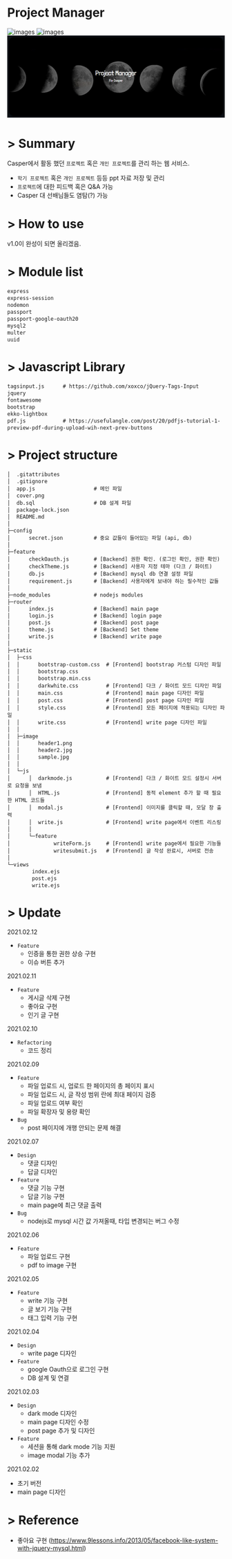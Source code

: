 # Project Manager

![images](https://img.shields.io/badge/npm-v6.14-brightgreen)
![images](https://img.shields.io/badge/node-v14.15-brightgreen)
![images](https://raw.githubusercontent.com/CASPER-REPSAC/project-manager/main/cover.png)

# > Summary

Casper에서 활동 했던 `프로젝트` 혹은 `개인 프로젝트`를 관리 하는 웹 서비스.

- `학기 프로젝트` 혹은 `개인 프로젝트` 등등 ppt 자료 저장 및 관리
- `프로젝트`에 대한 피드백 혹은 Q&A 가능
- Casper 대 선배님들도 염탐(?) 가능

# > How to use

v1.0이 완성이 되면 올리겠음.

# > Module list

```
express
express-session
nodemon
passport
passport-google-oauth20
mysql2
multer
uuid
```

# > Javascript Library
```
tagsinput.js      # https://github.com/xoxco/jQuery-Tags-Input
jquery
fontawesome
bootstrap
ekko-lightbox
pdf.js            # https://usefulangle.com/post/20/pdfjs-tutorial-1-preview-pdf-during-upload-wih-next-prev-buttons
```

# > Project structure
```
│  .gitattributes
│  .gitignore
│  app.js                   # 메인 파일
│  cover.png
│  db.sql                   # DB 설계 파일
│  package-lock.json
│  README.md
│  
├─config
│      secret.json          # 중요 값들이 들어있는 파일 (api, db)
│      
├─feature
│      checkOauth.js        # [Backend] 권한 확인. (로그인 확인, 권한 확인)
│      checkTheme.js        # [Backend] 사용자 지정 테마 (다크 / 화이트)
│      db.js                # [Backend] mysql db 연결 설정 파일
│      requirement.js       # [Backend] 사용자에게 보내야 하는 필수적인 값들
│      
├─node_modules              # nodejs modules
├─router                    
│      index.js             # [Backend] main page
│      login.js             # [Backend] login page
│      post.js              # [Backend] post page
│      theme.js             # [Backend] Set theme
│      write.js             # [Backend] write page
│      
├─static
│  ├─css
│  │      bootstrap-custom.css  # [Frontend] bootstrap 커스텀 디자인 파일
│  │      bootstrap.css
│  │      bootstrap.min.css
│  │      darkwhite.css         # [Frontend] 다크 / 화이트 모드 디자인 파일
│  │      main.css              # [Frontend] main page 디자인 파일
│  │      post.css              # [Frontend] post page 디자인 파일
│  │      style.css             # [Frontend] 모든 페이지에 적용되는 디자인 파일
│  │      write.css             # [Frontend] write page 디자인 파일
│  │      
│  ├─image
│  │      header1.png
│  │      header2.jpg
│  │      sample.jpg
│  │      
│  └─js
│      │  darkmode.js           # [Frontend] 다크 / 화이트 모드 설정시 서버로 요청을 보냄
│      │  HTML.js               # [Frontend] 동적 element 추가 할 때 필요한 HTML 코드들
│      │  modal.js              # [Frontend] 이미지를 클릭할 때, 모달 창 출력
│      │  write.js              # [Frontend] write page에서 이벤트 리스링
│      │  
│      └─feature
│              writeForm.js     # [Frontend] write page에서 필요한 기능들
│              writesubmit.js   # [Frontend] 글 작성 완료시, 서버로 전송
│              
└─views
        index.ejs
        post.ejs
        write.ejs
```


# > Update

2021.02.12
- `Feature`
  - 인증을 통한 권한 상승 구현
  - 이슈 버튼 추가

2021.02.11
- `Feature`
  - 게시글 삭제 구현
  - 좋아요 구현
  - 인기 글 구현

2021.02.10
- `Refactoring`
  - 코드 정리

2021.02.09
- `Feature`
  - 파일 업로드 시, 업로드 한 페이지의 총 페이지 표시
  - 파일 업로드 시, 글 작성 범위 란에 최대 페이지 검증
  - 파일 업로드 여부 확인
  - 파일 확장자 및 용량 확인
- `Bug`
  - post 페이지에 개행 안되는 문제 해결

2021.02.07
- `Design`
  - 댓글 디자인
  - 답글 디자인
- `Feature`
  - 댓글 기능 구현
  - 답글 기능 구현
  - main page에 최근 댓글 출력
- `Bug`
  - nodejs로 mysql 시간 값 가져올때, 타입 변경되는 버그 수정

2021.02.06
- `Feature`
  - 파일 업로드 구현
  - pdf to image 구현

2021.02.05
- `Feature`
  - write 기능 구현
  - 글 보기 기능 구현
  - 태그 입력 기능 구현

2021.02.04
- `Design`
  - write page 디자인
- `Feature`
  - google Oauth으로 로그인 구현
  - DB 설계 및 연결


2021.02.03
- `Design`
  - dark mode 디자인
  - main page 디자인 수정
  - post page 추가 및 디자인
- `Feature`
  - 세션을 통해 dark mode 기능 지원
  - image modal 기능 추가

2021.02.02

- 초기 버전
- main page 디자인 

# > Reference
- 좋아요 구현 (https://www.9lessons.info/2013/05/facebook-like-system-with-jquery-mysql.html)
